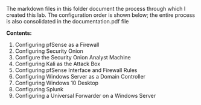 The markdown files in this folder document the process through which I created this lab. The configuration order is shown below; the entire process is also consolidated in the documentation.pdf file

**Contents:**
1. Configuring pfSense as a Firewall
2. Configuring Security Onion
3. Configure the Security Onion Analyst Machine
4. Configuring Kali as the Attack Box
5. Configuring pfSense Interface and Firewall Rules
6. Configuring Windows Server as a Domain Controller
7. Configuring Windows 10 Desktop
8. Configuring Splunk
9. Configuring a Universal Forwarder on a Windows Server
